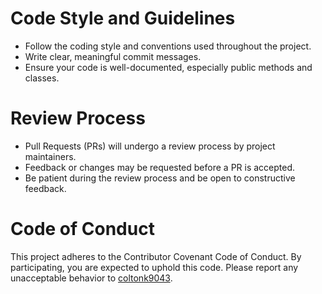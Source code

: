 # Code Style and Guidelines
* Follow the coding style and conventions used throughout the project.
* Write clear, meaningful commit messages.
* Ensure your code is well-documented, especially public methods and classes.

# Review Process
* Pull Requests (PRs) will undergo a review process by project maintainers.
* Feedback or changes may be requested before a PR is accepted.
* Be patient during the review process and be open to constructive feedback.

# Code of Conduct
This project adheres to the Contributor Covenant Code of Conduct. By participating, you are expected to uphold this code. Please report any unacceptable behavior to [coltonk9043](mailto:coltonk9043@yahoo.ca).
